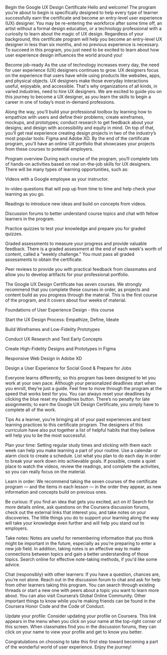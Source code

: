 Begin the Google UX Design Certificate
Hello and welcome! The program you’re about to begin is specifically designed to help every type of learner successfully earn the certificate and become an entry-level user experience (UX) designer. You may be re-entering the workforce after some time off, an artist without a formal design education, or a technology professional with a curiosity to learn about the magic of UX design. Regardless of your background, this certificate program will help you become an entry-level UX designer in less than six months, and no previous experience is necessary. To succeed in this program, you just need to be excited to learn about how user experience design influences the world around you!

Become job-ready
As the use of technology increases every day, the need for user experience (UX) designers continues to grow. UX designers focus on the experience that users have while using products like websites, apps, and physical objects. UX designers make those everyday interactions useful, enjoyable, and accessible. That's why organizations of all kinds, in varied industries, need to hire UX designers. We are excited to guide you on this journey to become a UX designer, as you learn the skills to begin a career in one of today’s most in-demand professions.

Along the way, you’ll build your professional toolbox by learning how to empathize with users and define their problems; create wireframes, mockups, and prototypes; conduct research to get feedback about your designs; and design with accessibility and equity in mind. On top of that, you’ll get real experience creating design projects in two of the industry’s most popular tools: Figma and Adobe XD. By the end of the certificate program, you'll have an online UX portfolio that showcases your projects from these courses to potential employers. 

Program overview
During each course of the program, you‘ll complete lots of hands-on activities based on real on-the-job skills for UX designers. There will be many types of learning opportunities, such as:

Videos with a Google employee as your instructor. 

In-video questions that will pop up from time to time and help check your learning as you go.

Readings to introduce new ideas and build on concepts from videos. 

Discussion forums to better understand course topics and chat with fellow learners in the program. 

Practice quizzes to test your knowledge and prepare you for graded quizzes. 

Graded assessments to measure your progress and provide valuable feedback. There is a graded assessment at the end of each week's worth of content, called a "weekly challenge." You must pass all graded assessments to obtain the certificate.

Peer reviews to provide you with practical feedback from classmates and allow you to develop artifacts for your professional portfolio.

The Google UX Design Certificate has seven courses. We strongly recommend that you complete these courses in order, as projects and content build as you progress through the material. This is the first course of the program, and it covers about four weeks of material. 


Foundations of User Experience Design - this course

Start the UX Design Process: Empathize, Define, Ideate

Build Wireframes and Low-Fidelity Prototypes

Conduct UX Research and Test Early Concepts 

Create High-Fidelity Designs and Prototypes in Figma

Responsive Web Design in Adobe XD

Design a User Experience for Social Good & Prepare for Jobs

Everyone learns differently, so this program has been designed to let you work at your own pace. Although your personalized deadlines start when you enroll, they’re just a guide. Feel free to move through the program at the speed that works best for you. You can always reset your deadlines by clicking the blue reset my deadlines button. There’s no penalty for late assignments; to earn the Google UX Design Certificate, you simply have to complete all of the work.

Tips
As a learner, you’re bringing all of your past experiences and best learning practices to this certificate program. The designers of this curriculum have also put together a list of helpful habits that they believe will help you to be the most successful. 

Plan your time: Setting regular study times and sticking with them each week can help you make learning a part of your routine. Use a calendar or alarm clock to create a schedule. List what you plan to do each day in order to break your work down into achievable goals. If possible, create a quiet place to watch the videos, review the readings, and complete the activities, so you can really focus on the material.

Learn in order: We recommend taking the seven courses of the certificate program — and the items in each lesson — in the order they appear, as new information and concepts build on previous ones. 

Be curious: If you find an idea that gets you excited, act on it! Search for more details online, ask questions on the Coursera discussion forums, check out the external links that interest you, and take notes on your discoveries. The little things you do to support your learning along the way will take your knowledge even further and will help you stand out to employers. 

Take notes: Notes are useful for remembering information that you think might be important in the future, especially as you’re preparing to enter a new job field. In addition, taking notes is an effective way to make connections between topics and gain a better understanding of those topics. Search online for effective note-taking methods, if you'd like some advice.

Chat (responsibly) with other learners: If you have a question, chances are, you’re not alone. Reach out in the discussion forum to chat and ask for help from other learners taking this program. You can search through existing threads or start a new one with peers about a topic you want to learn more about. You can also visit Coursera’s Global Online Community. Other important things to know while you’re making friends can be found in the Coursera Honor Code and the Code of Conduct.

Update your profile: Consider updating your profile on Coursera. This link appears in the menu when you click on your name at the top-right corner of this screen. When classmates find you in the discussion forums, they can click on your name to view your profile and get to know you better.

Congratulations on choosing to take this first step toward becoming a part of the wonderful world of user experience. Enjoy the journey!